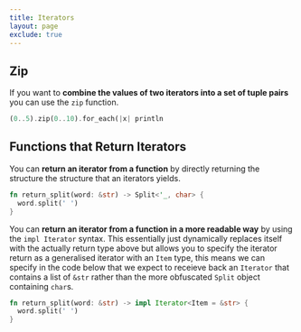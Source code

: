 ```yaml
---
title: Iterators
layout: page
exclude: true
---
```


## Zip

If you want to **combine the values of two iterators into a set of tuple pairs** you can use the `zip` function.
```rust
(0..5).zip(0..10).for_each(|x| println
```

## Functions that Return Iterators

You can **return an iterator from a function** by directly returning the structure the structure that an iterators yields.
```rust
fn return_split(word: &str) -> Split<'_, char> {
  word.split(' ')
}
```

You can **return an iterator from a function in a more readable way** by using the `impl Iterator` syntax. This essentially just dynamically replaces itself with the actually return type above but allows you to specify the iterator return as a generalised iterator with an `Item` type, this means we can specify in the code below that we expect to receieve back an `Iterator` that contains a list of `&str` rather than the more obfuscated `Split` object containing `char`s.
```rust
fn return_split(word: &str) -> impl Iterator<Item = &str> {
  word.split(' ')
}
```
<!--stackedit_data:
eyJoaXN0b3J5IjpbMTQxNjUyNzAwNSwtMTEzNzQ0ODczMSwtNz
Y4Nzg5NjgxLC03MTYwNTUwNjJdfQ==
-->